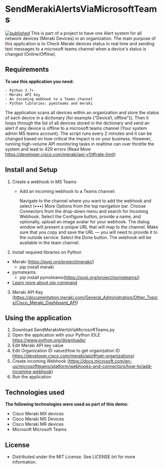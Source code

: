 # SendMerakiAlertsViaMicrosoftTeams
[![published](https://static.production.devnetcloud.com/codeexchange/assets/images/devnet-published.svg)](https://developer.cisco.com/codeexchange/github/repo/muthanasaleh/SendMerakiAlertsViaSkype)
This is part of a project to have one Alert system for all network devices (Meraki Devices) in an organization. The main purpose of this application is to Check Meraki devices status in real time and sending text messages to a microsoft teams channel when a device's status is changed (Online/Offline).

## Requirements
 **To use this application you need:**
 
    - Python 3.7+
    - Meraki API key
    - An incoming webhook to a Teams channel
    - Python libraries: pymsteams and meraki

The application scans all devices within an organization and store the status of each device in a dictionary (for example {“Device1, offline”}). Then it loops through the list of all devices stored in the dictionary and send an alert if any device is offline to a microsoft teams channel (Your system admin MS teams account). The script runs every 2 minutes and it can be changed based on how critical the impact is on your business. However, running high-volume API monitoring tasks in realtime can over throttle the system and lead to 429 errors (Read More https://developer.cisco.com/meraki/api-v1/#!rate-limit)

## Install and Setup
1. Create a webhook in MS Teams

   - Add an incoming webhook to a Teams channel:

     Navigate to the channel where you want to add the webhook and select (•••) More Options from the top navigation bar.
     Choose Connectors from the drop-down menu and search for Incoming Webhook.
     Select the Configure button, provide a name, and optionally, upload an image avatar for your webhook.
     The dialog window will present a unique URL that will map to the channel. Make sure that you copy and save the URL — you will need to provide it to the outside service.
     Select the Done button. The webhook will be available in the team channel.
        
2. Install required libraries on Python
  - Meraki (https://pypi.org/project/meraki/)
    - pip install meraki
  - pymsteams
    - pip install pymsteams(https://pypi.org/project/pymsteams/)
  - [Learn more about pip command](https://pip.pypa.io/en/stable/installation/)
  
3. Meraki API Key (https://documentation.meraki.com/General_Administration/Other_Topics/Cisco_Meraki_Dashboard_API)

## Using the application
  1. Download SendMerakiAlertsViaMicrosoftTeams.py
  2. Open the application with your Python IDLE https://www.python.org/downloads/
  3.	Edit Meraki API key value
  4.	Edit Organization ID value(How to get organization ID https://developer.cisco.com/meraki/api/#!get-organizations)
  5.	Create incoming Webhook (https://docs.microsoft.com/en-us/microsoftteams/platform/webhooks-and-connectors/how-to/add-incoming-webhook)
  6.	Run the application

## Technologies used
  **The following technologies were used as part of this demo:**

  -	Cisco Meraki MX devices
  -	Cisco Meraki MS Devices
  -	Cisco Meraki MR devices
  -	Microsoft Microsoft Teams

## License
- Distributed under the MIT License. See LICENSE.txt for more information.
